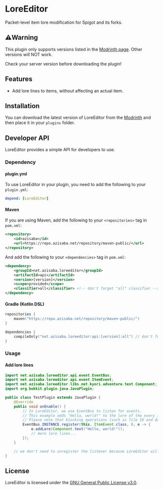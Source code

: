 # LoreEditor

Packet-level item lore modification for Spigot and its forks.

## ⚠️Warning

This plugin only supports versions listed in the [Modrinth page](https://modrinth.com/plugin/loreeditor). Other versions will NOT work.

Check your server version before downloading the plugin!

## Features

- Add lore lines to items, without affecting an actual item.

## Installation

You can download the latest version of LoreEditor from the [Modrinth](https://modrinth.com/plugin/loreeditor) and then place it in your `plugins` folder.

## Developer API

LoreEditor provides a simple API for developers to use.

### Dependency

#### plugin.yml

To use LoreEditor in your plugin, you need to add the following to your `plugin.yml`:

```yaml
depend: [LoreEditor]
```

#### Maven

If you are using Maven, add the following to your `<repositories>` tag in `pom.xml`:

```xml
<repository>
    <id>azisaba</id>
    <url>https://repo.azisaba.net/repository/maven-public/</url>
</repository>
```

And add the following to your `<dependencies>` tag in `pom.xml`:

```xml
<dependency>
    <groupId>net.azisaba.loreeditor</groupId>
    <artifactId>api</artifactId>
    <version>[version]</version>
    <scope>provided</scope>
    <classifier>all</classifier> <!-- don't forget "all" classifier -->
</dependency>
```

#### Gradle (Kotlin DSL)

```kotlin
repositories {
    maven("https://repo.azisaba.net/repository/maven-public/")
}

dependencies {
    compileOnly("net.azisaba.loreeditor:api:[version]:all") // don't forget "all" classifier
}
```

### Usage

#### Add lore lines

```java
import net.azisaba.loreeditor.api.event.EventBus;
import net.azisaba.loreeditor.api.event.ItemEvent;
import net.azisaba.loreeditor.libs.net.kyori.adventure.text.Component;
import org.bukkit.plugin.java.JavaPlugin;

public class TestPlugin extends JavaPlugin {
    @Override
    public void onEnable() {
        // In LoreEditor, we use EventBus to listen for events.
        // This example adds "Hello, world!" to the lore of the every item.
        // Please note that blocking operations (such as file IO and database operations) should not be performed in the event listener.
        EventBus.INSTANCE.register(this, ItemEvent.class, 0, e -> {
            e.addLore(Component.text("Hello, world!"));
            // more lore lines...
        });
    }

    // we don't need to unregister the listener because LoreEditor will handle it.
}
```

## License

LoreEditor is licensed under the [GNU General Public License v3.0](LICENSE).
